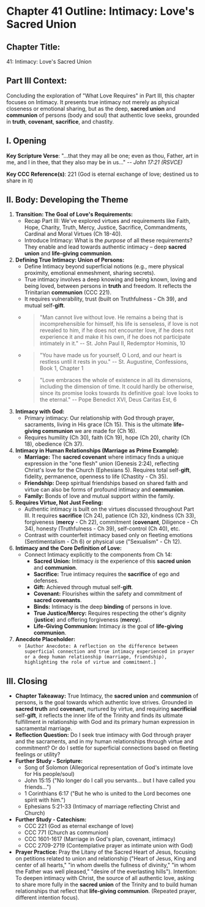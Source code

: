 # Chapter 41 Outline: Intimacy: Love's Sacred Union

## Chapter Title:
41: Intimacy: Love's Sacred Union

## Part III Context:
Concluding the exploration of "What Love Requires" in Part III, this chapter focuses on Intimacy. It presents true intimacy not merely as physical closeness or emotional sharing, but as the deep, **sacred union** and **communion** of persons (body and soul) that authentic love seeks, grounded in **truth**, **covenant**, **sacrifice**, and chastity.

## I. Opening

**Key Scripture Verse**: "...that they may all be one; even as thou, Father, art in me, and I in thee, that they also may be in us..." -- *John 17:21 (RSVCE)*

**Key CCC Reference(s)**: 221 (God is eternal exchange of love; destined us to share in it)

## II. Body: Developing the Theme

1.  **Transition: The Goal of Love's Requirements:**
    *   Recap Part III: We've explored virtues and requirements like Faith, Hope, Charity, Truth, Mercy, Justice, Sacrifice, Commandments, Cardinal and Moral Virtues (Ch 18-40).
    *   Introduce Intimacy: What is the *purpose* of all these requirements? They enable and lead towards authentic intimacy – deep **sacred union** and **life-giving communion**.
2.  **Defining True Intimacy: Union of Persons:**
    *   Define Intimacy beyond superficial notions (e.g., mere physical proximity, emotional enmeshment, sharing secrets).
    *   True intimacy involves a deep knowing and being known, loving and being loved, between persons in **truth** and freedom. It reflects the Trinitarian **communion** (CCC 221).
    *   It requires vulnerability, trust (built on Truthfulness - Ch 39), and mutual self-**gift**.
    *   > "Man cannot live without love. He remains a being that is incomprehensible for himself, his life is senseless, if love is not revealed to him, if he does not encounter love, if he does not experience it and make it his own, if he does not participate intimately in it." -- St. John Paul II, Redemptor Hominis, 10
    *   > "You have made us for yourself, O Lord, and our heart is restless until it rests in you." -- St. Augustine, Confessions, Book 1, Chapter 1
    *   > "Love embraces the whole of existence in all its dimensions, including the dimension of time. It could hardly be otherwise, since its promise looks towards its definitive goal: love looks to the eternal." -- Pope Benedict XVI, Deus Caritas Est, 6
3.  **Intimacy with God:**
    *   Primary intimacy: Our relationship with God through prayer, sacraments, living in His grace (Ch 15). This is the ultimate **life-giving communion** we are made for (Ch 16).
    *   Requires humility (Ch 30), faith (Ch 19), hope (Ch 20), charity (Ch 18), obedience (Ch 37).
4.  **Intimacy in Human Relationships (Marriage as Prime Example):**
    *   **Marriage:** The **sacred covenant** where intimacy finds a unique expression in the "one flesh" union (Genesis 2:24), reflecting Christ's love for the Church (Ephesians 5). Requires total self-**gift**, fidelity, permanence, openness to life (Chastity - Ch 35).
    *   **Friendship:** Deep spiritual friendships based on shared faith and virtue can also be forms of profound intimacy and **communion**.
    *   **Family:** Bonds of love and mutual support within the family.
5.  **Requires Virtue, Not Just Feeling:**
    *   Authentic intimacy is built on the virtues discussed throughout Part III. It requires **sacrifice** (Ch 24), patience (Ch 32), kindness (Ch 33), forgiveness (**mercy** - Ch 22), commitment (**covenant**, Diligence - Ch 34), honesty (Truthfulness - Ch 39), self-control (Ch 40), etc.
    *   Contrast with counterfeit intimacy based only on fleeting emotions (Sentimentalism - Ch 6) or physical use ("Sexualism" - Ch 12).
6.  **Intimacy and the Core Definition of Love:**
    *   Connect Intimacy explicitly to the components from Ch 14:
        *   **Sacred Union:** Intimacy *is* the experience of this **sacred union** and **communion**.
        *   **Sacrifice:** True intimacy requires the **sacrifice** of ego and defenses.
        *   **Gift:** Achieved through mutual self-**gift**.
        *   **Covenant:** Flourishes within the safety and commitment of **sacred covenants**.
        *   **Binds:** Intimacy is the deep **binding** of persons in love.
        *   **True Justice/Mercy:** Requires respecting the other's dignity (**justice**) and offering forgiveness (**mercy**).
        *   **Life-Giving Communion:** Intimacy *is* the goal of **life-giving communion**.
7.  **Anecdote Placeholder:**
    *   `[Author Anecdote: A reflection on the difference between superficial connection and true intimacy experienced in prayer or a deep human relationship (marriage, friendship), highlighting the role of virtue and commitment.]`

## III. Closing

*   **Chapter Takeaway:** True Intimacy, the **sacred union** and **communion** of persons, is the goal towards which authentic love strives. Grounded in **sacred truth** and **covenant**, nurtured by virtue, and requiring **sacrificial** self-**gift**, it reflects the inner life of the Trinity and finds its ultimate fulfillment in relationship with God and its primary human expression in sacramental marriage.
*   **Reflection Question:** Do I seek true intimacy with God through prayer and the sacraments, and in my human relationships through virtue and commitment? Or do I settle for superficial connections based on fleeting feelings or utility?
*   **Further Study - Scripture:**
    *   Song of Solomon (Allegorical representation of God's intimate love for His people/soul)
    *   John 15:15 ("No longer do I call you servants... but I have called you friends...")
    *   1 Corinthians 6:17 ("But he who is united to the Lord becomes one spirit with him.")
    *   Ephesians 5:21-33 (Intimacy of marriage reflecting Christ and Church)
*   **Further Study - Catechism:**
    *   CCC 221 (God as eternal exchange of love)
    *   CCC 771 (Church as communion)
    *   CCC 1601-1617 (Marriage in God's plan, covenant, intimacy)
    *   CCC 2709-2719 (Contemplative prayer as intimate union with God)
*   **Prayer Practice:** Pray the Litany of the Sacred Heart of Jesus, focusing on petitions related to union and relationship ("Heart of Jesus, King and center of all hearts," "in whom dwells the fullness of divinity," "in whom the Father was well pleased," "desire of the everlasting hills"). Intention: To deepen intimacy with Christ, the source of all authentic love, asking to share more fully in the **sacred union** of the Trinity and to build human relationships that reflect that **life-giving communion**. (Repeated prayer, different intention focus).

